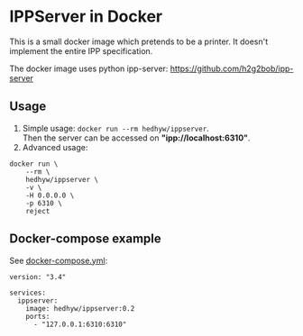 # IPPServer in Docker

This is a small docker image which pretends to be a printer.
It doesn't implement the entire IPP specification.

The docker image uses python ipp-server: https://github.com/h2g2bob/ipp-server

## Usage

1. Simple usage: `docker run --rm hedhyw/ippserver`.  
Then the server can be accessed on **"ipp://localhost:6310"**.
2. Advanced usage:
```
docker run \
    --rm \
    hedhyw/ippserver \
    -v \
    -H 0.0.0.0 \
    -p 6310 \
    reject
```

## Docker-compose example
See [docker-compose.yml](docker-compose.yml):

```
version: "3.4"

services:
  ippserver:
    image: hedhyw/ippserver:0.2
    ports:
      - "127.0.0.1:6310:6310"
```
